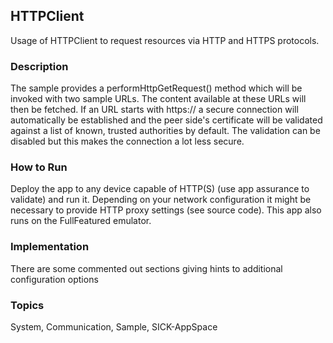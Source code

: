 ## HTTPClient
Usage of HTTPClient to request resources via HTTP and
HTTPS protocols.
### Description
The sample provides a performHttpGetRequest() method which will be invoked with
two sample URLs. The content available at these URLs will then be fetched. If
an URL starts with https:// a secure connection will automatically be
established and the peer side's certificate will be validated against a list
of known, trusted authorities by default. The validation can be disabled but
this makes the connection a lot less secure.
### How to Run
Deploy the app to any device capable of HTTP(S) (use app assurance to validate)
and run it. Depending on your network configuration it might be necessary to
provide HTTP proxy settings (see source code). This app also runs on the
FullFeatured emulator.
### Implementation
There are some commented out sections giving hints to additional configuration
options

### Topics
System, Communication, Sample, SICK-AppSpace